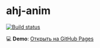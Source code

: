 # ahj-anim

[![Build status](https://ci.appveyor.com/api/projects/status/s4gr7jsdmnosblk3?svg=true)](https://ci.appveyor.com/project/TatianaLevoshko/ahj-anim)

💻 **Demo**: [Открыть на GitHub Pages](https://tatianalevoshko.github.io/ahj-anim/)
